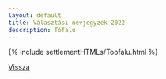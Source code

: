 ```yaml
---
layout: default
title: Választási névjegyzék 2022
description: Tófalu
---
```


{% include settlementHTMLs/Toofalu.html %}

[Vissza](../)